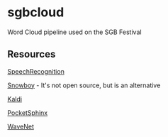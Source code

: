 # sgbcloud
Word Cloud pipeline used on the SGB Festival

## Resources
[SpeechRecognition](https://github.com/Uberi/speech_recognition)

[Snowboy](http://docs.kitt.ai/snowboy/#introduction) - It's not open source, but is an alternative

[Kaldi](https://github.com/pykaldi/pykaldi)

[PocketSphinx](https://github.com/bambocher/pocketsphinx-python)

[WaveNet](https://github.com/buriburisuri/speech-to-text-wavenet)
